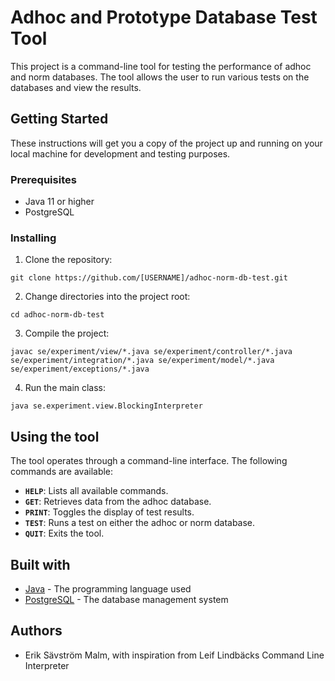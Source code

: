 # Adhoc and Prototype Database Test Tool
 
This project is a command-line tool for testing the performance of adhoc and norm databases. The tool allows the user to run various tests on the databases and view the results.

## Getting Started
These instructions will get you a copy of the project up and running on your local machine for development and testing purposes.

### Prerequisites
- Java 11 or higher
- PostgreSQL

### Installing
1. Clone the repository:
```
git clone https://github.com/[USERNAME]/adhoc-norm-db-test.git
```
2. Change directories into the project root:
```
cd adhoc-norm-db-test
```
3. Compile the project:
```
javac se/experiment/view/*.java se/experiment/controller/*.java se/experiment/integration/*.java se/experiment/model/*.java se/experiment/exceptions/*.java
```
4. Run the main class:
```
java se.experiment.view.BlockingInterpreter
```

## Using the tool

The tool operates through a command-line interface. The following commands are available:

- **`HELP`**: Lists all available commands.
- **`GET`**: Retrieves data from the adhoc database.
- **`PRINT`**: Toggles the display of test results.
- **`TEST`**: Runs a test on either the adhoc or norm database.
- **`QUIT`**: Exits the tool.

## Built with
- [Java](https://www.java.com/sv/) - The programming language used
- [PostgreSQL](https://www.postgresql.org/) - The database management system

## Authors
- Erik Sävström Malm, with inspiration from Leif Lindbäcks Command Line Interpreter

